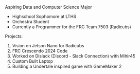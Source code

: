 Aspiring Data and Computer Science Major
 - Highschool Sophomore at LTHS
 - Orchestra Student
 - Currently a Programmer for the FRC Team 7503 (Radicubs)

Projects:
1. Vision on Jetson Nano for Radicubs
2. FRC Crescendo 2024 Code
3. Worked on Dislack (Discord - Slack Connection) with Mihir45
4. Custom Built Laptop
5. Building a Undertale inspired game with GameMaker 2



